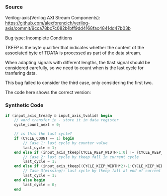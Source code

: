 ### Source
Verilog-axis(Verilog AXI Stream Components): https://github.com/alexforencich/verilog-axis/commit/9cca78bc7c082b1bff9dd4168fac4841dd47b03b

Bug type: Incomplete Conditions


TKEEP is the byte qualifier that indicates whether the content
of the associated byte of TDATA is processed as part of the data
stream.

When adapting signals with different lengths, the tlast signal should be considered carefully, so we need to count when is the last cycle for tranfering data.

This bug failed to consider the third case, only considering the first two.

The code here shows the correct version:
### Synthetic Code
```verilog
if (input_axis_tready & input_axis_tvalid) begin
    // word transfer in - store it in data register
    cycle_count_next = 0;

    // is this the last cycle?
    if (CYCLE_COUNT == 1) begin
        // Case 1: last cycle by counter value
        last_cycle = 1;
    end else if (input_axis_tkeep[CYCLE_KEEP_WIDTH-1:0] != {CYCLE_KEEP_WIDTH{1'b1}}) begin
        // Case 2: last cycle by tkeep fall in current cycle
        last_cycle = 1;
    end else if (input_axis_tkeep[(CYCLE_KEEP_WIDTH*2)-1:CYCLE_KEEP_WIDTH] == {CYCLE_KEEP_WIDTH{1'b0}}) begin
        // Case 3(missing): last cycle by tkeep fall at end of current cycle
        last_cycle = 1;
    end else begin
        last_cycle = 0;
    end
```
